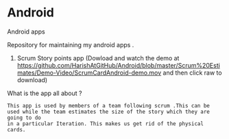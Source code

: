Android
=======

Android apps

Repository for maintaining my android apps .

1) Scrum Story points app (Dowload and watch the demo at https://github.com/HarishAtGitHub/Android/blob/master/Scrum%20Estimates/Demo-Video/ScrumCardAndroid-demo.mov and then click raw to download)

What is the app all about ?

    This app is used by members of a team following scrum .This can be used while the team estimates the size of the story which they are going to do
    in a particular Iteration. This makes us get rid of the physical cards.
    
    

